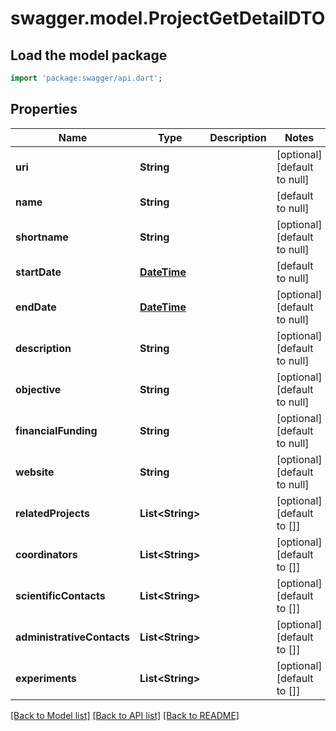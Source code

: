 # swagger.model.ProjectGetDetailDTO

## Load the model package
```dart
import 'package:swagger/api.dart';
```

## Properties
Name | Type | Description | Notes
------------ | ------------- | ------------- | -------------
**uri** | **String** |  | [optional] [default to null]
**name** | **String** |  | [default to null]
**shortname** | **String** |  | [optional] [default to null]
**startDate** | [**DateTime**](DateTime.md) |  | [default to null]
**endDate** | [**DateTime**](DateTime.md) |  | [optional] [default to null]
**description** | **String** |  | [optional] [default to null]
**objective** | **String** |  | [optional] [default to null]
**financialFunding** | **String** |  | [optional] [default to null]
**website** | **String** |  | [optional] [default to null]
**relatedProjects** | **List&lt;String&gt;** |  | [optional] [default to []]
**coordinators** | **List&lt;String&gt;** |  | [optional] [default to []]
**scientificContacts** | **List&lt;String&gt;** |  | [optional] [default to []]
**administrativeContacts** | **List&lt;String&gt;** |  | [optional] [default to []]
**experiments** | **List&lt;String&gt;** |  | [optional] [default to []]

[[Back to Model list]](../README.md#documentation-for-models) [[Back to API list]](../README.md#documentation-for-api-endpoints) [[Back to README]](../README.md)


